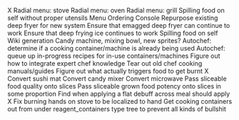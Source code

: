 X Radial menu: stove
Radial menu: oven
Radial menu: grill
Spilling food on self without proper utensils
Menu Ordering Console
Repurpose existing deep fryer for new system
Ensure that emagged deep fryer can continue to work
Ensure that deep frying ice continues to work
Spilling food on self
Wiki generation
Candy machine, mixing bowl, new sprites?
Autochef: determine if a cooking container/machine is already being used
Autochef: queue up in-progress recipes for in-use containers/machines
Figure out how to integrate expert chef knowledge
Tear out old chef cooking manuals/guides
Figure out what actually triggers food to get burnt
X Convert sushi mat
Convert candy mixer
Convert microwave
Pass sliceable food quality onto slices
Pass sliceable grown food potency onto slices in some proportion
Find when applying a flat debuff across meal should apply
X Fix burning hands on stove to be localized to hand
Get cooking containers out from under reagent_containers type tree to prevent all kinds of bullshit
